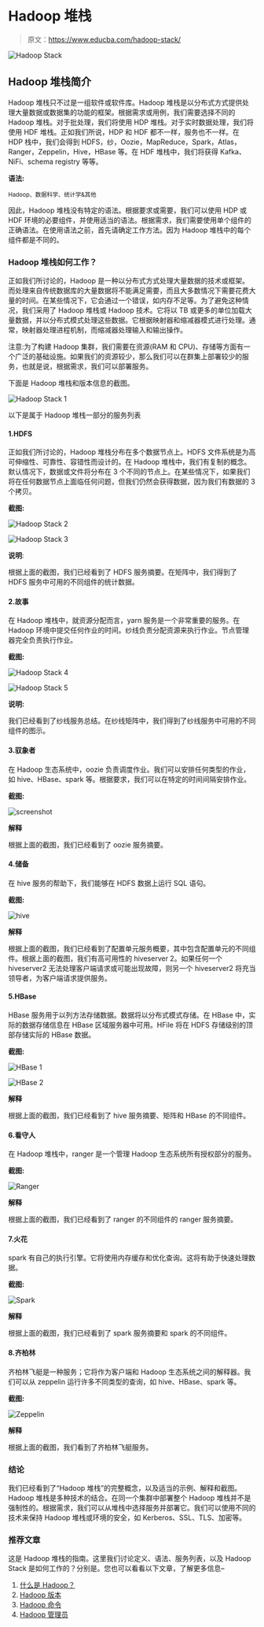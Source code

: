 # Hadoop 堆栈

> 原文：<https://www.educba.com/hadoop-stack/>

![Hadoop Stack](img/2f8173b7a1a0fa002980bc2de5d15fd7.png)



## Hadoop 堆栈简介

Hadoop 堆栈只不过是一组软件或软件库。Hadoop 堆栈是以分布式方式提供处理大量数据或数据集的功能的框架。根据需求或用例，我们需要选择不同的 Hadoop 堆栈。对于批处理，我们将使用 HDP 堆栈。对于实时数据处理，我们将使用 HDF 堆栈。正如我们所说，HDP 和 HDF 都不一样，服务也不一样。在 HDP 栈中，我们会得到 HDFS，纱，Oozie，MapReduce，Spark，Atlas，Ranger，Zeppelin，Hive，HBase 等。在 HDF 堆栈中，我们将获得 Kafka、NiFi、schema registry 等等。

**语法:**

<small>Hadoop、数据科学、统计学&其他</small>

因此，Hadoop 堆栈没有特定的语法。根据要求或需要，我们可以使用 HDP 或 HDF 环境的必要组件，并使用适当的语法。根据需求，我们需要使用单个组件的正确语法。在使用语法之前，首先请确定工作方法。因为 Hadoop 堆栈中的每个组件都是不同的。

### Hadoop 堆栈如何工作？

正如我们所讨论的，Hadoop 是一种以分布式方式处理大量数据的技术或框架。而处理来自传统数据库的大量数据将不能满足需要，而且大多数情况下需要花费大量的时间。在某些情况下，它会通过一个错误，如内存不足等。为了避免这种情况，我们采用了 Hadoop 堆栈或 Hadoop 技术。它将以 TB 或更多的单位加载大量数据，并以分布式模式处理这些数据。它根据映射器和缩减器模式进行处理。通常，映射器处理进程机制，而缩减器处理输入和输出操作。

注意:为了构建 Hadoop 集群，我们需要在资源(RAM 和 CPU)、存储等方面有一个广泛的基础设施。如果我们的资源较少，那么我们可以在群集上部署较少的服务，也就是说，根据需求，我们可以部署服务。

下面是 Hadoop 堆栈和版本信息的截图。

![Hadoop Stack 1](img/ed8b16020abd569e15567dcb9548c25b.png)



以下是属于 Hadoop 堆栈一部分的服务列表

#### 1.HDFS

正如我们所讨论的，Hadoop 堆栈分布在多个数据节点上。HDFS 文件系统是为高可伸缩性、可靠性、容错性而设计的。在 Hadoop 堆栈中，我们有复制的概念。默认情况下，数据或文件将分布在 3 个不同的节点上。在某些情况下，如果我们将在任何数据节点上面临任何问题，但我们仍然会获得数据，因为我们有数据的 3 个拷贝。

**截图:**

![Hadoop Stack 2](img/1370df9224d9004ec11c86017d2a6ffe.png)



![Hadoop Stack 3](img/7bff55754dbc816d25176d9f7124a8d9.png)



**说明**:

根据上面的截图，我们已经看到了 HDFS 服务摘要。在矩阵中，我们得到了 HDFS 服务中可用的不同组件的统计数据。

#### 2.故事

在 Hadoop 堆栈中，就资源分配而言，yarn 服务是一个非常重要的服务。在 Hadoop 环境中提交任何作业的时间。纱线负责分配资源来执行作业。节点管理器完全负责执行作业。

**截图:**

![Hadoop Stack 4](img/ea4d2d1f268045879534104dd97f0fb9.png)



![Hadoop Stack 5](img/f75821897c6baa517fbc8b0cb1c4dcd7.png)



**说明:**

我们已经看到了纱线服务总结。在纱线矩阵中，我们得到了纱线服务中可用的不同组件的图示。

#### 3.驭象者

在 Hadoop 生态系统中，oozie 负责调度作业。我们可以安排任何类型的作业，如 hive、HBase、spark 等。根据要求，我们可以在特定的时间间隔安排作业。

**截图:**

![screenshot](img/c4b2d0068c4b2e60c5f082dab3f74cbb.png)



**解释**

根据上面的截图，我们已经看到了 oozie 服务摘要。

#### 4.储备

在 hive 服务的帮助下，我们能够在 HDFS 数据上运行 SQL 语句。

**截图:**

![hive](img/db8360ebc3260762dd35a31ef4023c7d.png)



**解释**

根据上面的截图，我们已经看到了配置单元服务概要，其中包含配置单元的不同组件。根据上面的截图，我们有高可用性的 hiveserver 2。如果任何一个 hiveserver2 无法处理客户端请求或可能出现故障，则另一个 hiveserver2 将充当领导者，为客户端请求提供服务。

#### 5.HBase

HBase 服务用于以列方法存储数据。数据将以分布式模式存储。在 HBase 中，实际的数据存储信息在 HBase 区域服务器中可用。HFile 将在 HDFS 存储级别的顶部存储实际的 HBase 数据。

**截图:**

![HBase 1](img/e094b46b86987e5045233b01cedc8acf.png)



![HBase 2](img/ea4f0a3b1a97f350c185ca0be005f88e.png)



**解释**

根据上面的截图，我们已经看到了 hive 服务摘要、矩阵和 HBase 的不同组件。

#### 6.看守人

在 Hadoop 堆栈中，ranger 是一个管理 Hadoop 生态系统所有授权部分的服务。

**截图:**

![Ranger](img/18ae9a55e10d049d3d57cfcf2835e75d.png)



**解释**

根据上面的截图，我们已经看到了 ranger 的不同组件的 ranger 服务摘要。

#### 7.火花

spark 有自己的执行引擎。它将使用内存缓存和优化查询。这将有助于快速处理数据。

**截图:**

![Spark](img/6fb97fd363b4fdd3c39cfd8373fd442a.png)



**解释**

根据上面的截图，我们已经看到了 spark 服务摘要和 spark 的不同组件。

#### 8.齐柏林

齐柏林飞艇是一种服务；它将作为客户端和 Hadoop 生态系统之间的解释器。我们可以从 zeppelin 运行许多不同类型的查询，如 hive、HBase、spark 等。

**截图:**

![Zeppelin](img/dfbd18a30b2bf3fea3fc76ea3ed39a82.png)



**解释**

根据上面的截图，我们看到了齐柏林飞艇服务。

### 结论

我们已经看到了“Hadoop 堆栈”的完整概念，以及适当的示例、解释和截图。Hadoop 堆栈是多种技术的结合。在同一个集群中部署整个 Hadoop 堆栈并不是强制性的。根据需求，我们可以从堆栈中选择服务并部署它。我们可以使用不同的技术来保持 Hadoop 堆栈或环境的安全，如 Kerberos、SSL、TLS、加密等。

### 推荐文章

这是 Hadoop 堆栈的指南。这里我们讨论定义、语法、服务列表，以及 Hadoop Stack 是如何工作的？分别是。您也可以看看以下文章，了解更多信息–

1.  [什么是 Hadoop？](https://www.educba.com/what-is-hadoop/)
2.  [Hadoop 版本](https://www.educba.com/hadoop-versions/)
3.  [Hadoop 命令](https://www.educba.com/hadoop-commands/)
4.  [Hadoop 管理员](https://www.educba.com/hadoop-administrator/)





